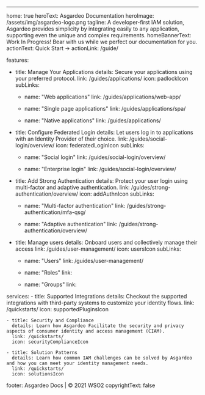 ---
home: true
heroText: Asgardeo Documentation
heroImage: /assets/img/asgardeo-logo.png
tagline: A developer-first IAM solution, Asgardeo provides simplicity by integrating easily to any application, supporting even the unique and complex requirements.
homeBannerText: Work In Progress! Bear with us while we perfect our documentation for you.
actionText: Quick Start →
actionLink: /guide/

features:
  - title: Manage Your Applications
    details: Secure your applications using your preferred protocol.
    link: /guides/applications/
    icon: padlockIcon
    subLinks:
      - name: "Web applications"
        link: /guides/applications/web-app/
          
      - name: "Single page applications"
        link: /guides/applications/spa/
      
      - name: "Native applications"
        link: /guides/applications/

  - title: Configure Federated Login
    details: Let users log in to applications with an Identity Provider of their choice.
    link: /guides/social-login/overview/
    icon: federatedLoginIcon
    subLinks:
      - name: "Social login"
        link: /guides/social-login/overview/

      - name: "Enterprise login"
        link: /guides/social-login/overview/

  - title: Add Strong Authentication
    details: Protect your user login using multi-factor and adaptive authentication.
    link: /guides/strong-authentication/overview/
    icon: addAuthnIcon
    subLinks:
      - name: "Multi-factor authentication"
        link: /guides/strong-authentication/mfa-qsg/

      - name: "Adaptive authentication"
        link: /guides/strong-authentication/overview/

  - title: Manage users
    details: Onboard users and collectively manage their access
    link: /guides/user-management/
    icon: usersIcon
    subLinks:
      - name: "Users"
        link: /guides/user-management/

      - name: "Roles"
        link: 

      - name: "Groups"
        link: 

services:
    - title: Supported Integrations
      details: Checkout the supported integrations with third-party systems to customize your identity flows.
      link: /quickstarts/
      icon: supportedPluginsIcon

    - title: Security and Compliance
      details: Learn how Asgardeo Facilitate the security and privacy aspects of consumer identity and access management (CIAM).
      link: /quickstarts/
      icon: securityComplianceIcon

    - title: Solution Patterns 
      details: Learn how common IAM challenges can be solved by Asgardeo and how you can meet your identity management needs.
      link: /quickstarts/
      icon: solutionsIcon

footer: Asgardeo Docs | © 2021 WSO2
copyrightText: false

